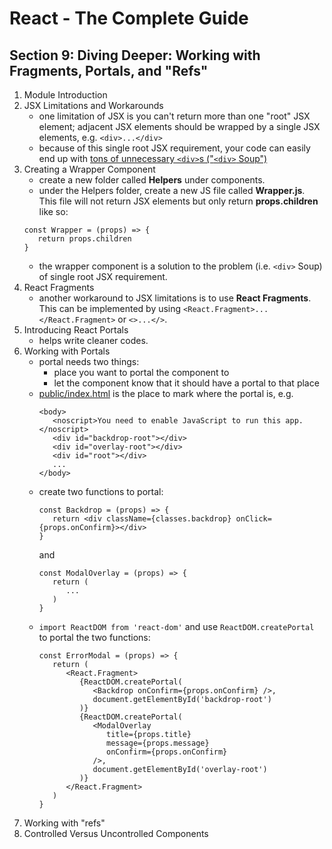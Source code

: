# React - The Complete Guide

## Section 9: Diving Deeper: Working with Fragments, Portals, and "Refs"

1. Module Introduction
2. JSX Limitations and Workarounds
   - one limitation of JSX is you can't return more than one "root" JSX element; adjacent JSX elements should be wrapped by a single JSX elements, e.g. `<div>...</div>`
   - because of this single root JSX requirement, your code can easily end up with <ins>tons of unnecessary `<div>`s ("`<div>` Soup")</ins>
3. Creating a Wrapper Component
   - create a new folder called **Helpers** under components.
   - under the Helpers folder, create a new JS file called **Wrapper.js**. This file will not return JSX elements but only return **props.children** like so:
   ```
   const Wrapper = (props) => {
      return props.children
   }
   ```
   - the wrapper component is a solution to the problem (i.e. `<div>` Soup) of single root JSX requirement.
4. React Fragments
   - another workaround to JSX limitations is to use **React Fragments**. This can be implemented by using `<React.Fragment>...</React.Fragment>` or `<>...</>`.
5. Introducing React Portals
   - helps write cleaner codes.
6. Working with Portals
   - portal needs two things:
     - place you want to portal the component to
     - let the component know that it should have a portal to that place
   - <ins>public/index.html</ins> is the place to mark where the portal is, e.g.
     ```
     <body>
        <noscript>You need to enable JavaScript to run this app.</noscript>
        <div id="backdrop-root"></div>
        <div id="overlay-root"></div>
        <div id="root"></div>
        ...
     </body>
     ```
   - create two functions to portal:
     ```
     const Backdrop = (props) => {
        return <div className={classes.backdrop} onClick={props.onConfirm}></div>
     }
     ```
     and
     ```
     const ModalOverlay = (props) => {
        return (
           ...
        )
     }
     ```
   - `import ReactDOM from 'react-dom'` and use `ReactDOM.createPortal` to portal the two functions:
     ```
     const ErrorModal = (props) => {
        return (
           <React.Fragment>
              {ReactDOM.createPortal(
                 <Backdrop onConfirm={props.onConfirm} />,
                 document.getElementById('backdrop-root')
              )}
              {ReactDOM.createPortal(
                 <ModalOverlay
                    title={props.title}
                    message={props.message}
                    onConfirm={props.onConfirm}
                 />,
                 document.getElementById('overlay-root')
              )}
           </React.Fragment>
        )
     }
     ```
7. Working with "refs"
8. Controlled Versus Uncontrolled Components
